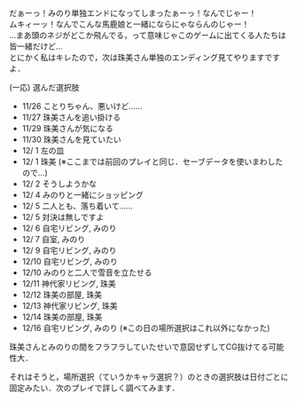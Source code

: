 だぁーっ！みのり単独エンドになってしまったぁーっ！なんでじゃー！  
ムキィーッ！なんでこんな馬鹿娘と一緒にならにゃならんのじゃー！  
…まあ頭のネジがどこか飛んでる，って意味じゃこのゲームに出てくる人たちは皆一緒だけど…  
とにかく私はキレたので，次は珠美さん単独のエンディング見てやりますですよ．

(一応) 選んだ選択肢

* 11/26 ことりちゃん、悪いけど……
* 11/27 珠美さんを追い掛ける
* 11/29 珠美さんが気になる
* 11/30 珠美さんを見ていたい
* 12/ 1 左の皿
* 12/ 1 珠美 (※ここまでは前回のプレイと同じ．セーブデータを使いまわしたので…)
* 12/ 2 そうしようかな
* 12/ 4 みのりと一緒にショッピング
* 12/ 5 二人とも、落ち着いて……
* 12/ 5 対決は無しですよ
* 12/ 6 自宅リビング, みのり
* 12/ 7 自室, みのり
* 12/ 9 自宅リビング, みのり
* 12/10 自宅リビング, みのり
* 12/10 みのりと二人で雪音を立たせる
* 12/11 神代家リビング, 珠美
* 12/12 珠美の部屋, 珠美
* 12/13 神代家リビング, 珠美
* 12/14 珠美の部屋, 珠美
* 12/16 自宅リビング, みのり (※この日の場所選択はこれ以外になかった)

珠美さんとみのりの間をフラフラしていたせいで意図せずしてCG抜けてる可能性大．

それはそうと，場所選択（ていうかキャラ選択？）のときの選択肢は日付ごとに固定みたい．次のプレイで詳しく調べてみます．
